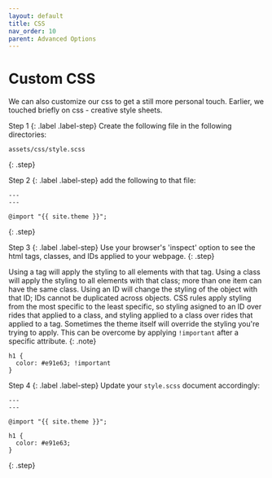 ```yaml
---
layout: default
title: CSS
nav_order: 10
parent: Advanced Options
---
```


# Custom CSS

We can also customize our css to get a still more personal touch. Earlier, we touched briefly on css - creative style sheets.

Step 1
{: .label .label-step}
Create the following file in the following directories:
```
assets/css/style.scss
```
{: .step}

Step 2
{: .label .label-step}
add the following to that file:
```
---
---

@import "{{ site.theme }}";
```
{: .step}

Step 3
{: .label .label-step}
Use your browser's 'inspect' option to see the html tags, classes, and IDs applied to your webpage.
{: .step}

Using a tag will apply the styling to all elements with that tag. Using a class will apply the styling to all elements with that class; more than one item can have the same class. Using an ID will change the styling of the object with that ID; IDs cannot be duplicated across objects. CSS rules apply styling from the most specific to the least specific, so styling asigned to an ID over rides that applied to a class, and styling applied to a class over rides that applied to a tag. Sometimes the theme itself will override the styling you're trying to apply. This can be overcome by applying `!important` after a specific attribute.
{: .note}

```
h1 {
  color: #e91e63; !important
}
```

Step 4
{: .label .label-step}
Update your `style.scss` document accordingly:
```
---
---

@import "{{ site.theme }}";

h1 {
  color: #e91e63;
}
```
{: .step}
